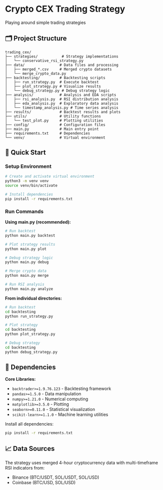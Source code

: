# Crypto CEX Trading Strategy

Playing around simple trading strategies

## 🗂️ Project Structure

```
trading_cex/
├── strategies/           # Strategy implementations
│   └── conservative_rsi_strategy.py
├── data/                # Data files and processing
│   ├── merged_*.csv     # Merged crypto datasets
│   └── merge_crypto_data.py
├── backtesting/         # Backtesting scripts
│   ├── run_strategy.py  # Execute backtest
│   ├── plot_strategy.py # Visualize results
│   └── debug_strategy.py # Debug strategy logic
├── analysis/            # Analysis and EDA scripts
│   ├── rsi_analysis.py  # RSI distribution analysis
│   ├── eda_analysis.py  # Exploratory data analysis
│   └── timestamp_analysis.py # Time series analysis
├── results/             # Backtest results and plots
├── utils/               # Utility functions
│   └── test_plot.py     # Plotting utilities
├── config/              # Configuration files
├── main.py              # Main entry point
├── requirements.txt     # Dependencies
└── venv/                # Virtual environment
```

## 🚀 Quick Start

### Setup Environment

```bash
# Create and activate virtual environment
python3 -m venv venv
source venv/bin/activate

# Install dependencies
pip install -r requirements.txt
```

### Run Commands

**Using main.py (recommended):**
```bash
# Run backtest
python main.py backtest

# Plot strategy results
python main.py plot

# Debug strategy logic
python main.py debug

# Merge crypto data
python main.py merge

# Run RSI analysis
python main.py analyze
```

**From individual directories:**
```bash
# Run backtest
cd backtesting
python run_strategy.py

# Plot strategy
cd backtesting
python plot_strategy.py

# Debug strategy
cd backtesting
python debug_strategy.py
```

## 🔧 Dependencies

**Core Libraries:**
- `backtrader>=1.9.76.123` - Backtesting framework
- `pandas>=1.5.0` - Data manipulation
- `numpy>=1.21.0` - Numerical computing
- `matplotlib>=3.5.0` - Plotting
- `seaborn>=0.11.0` - Statistical visualization
- `scikit-learn>=1.1.0` - Machine learning utilities

Install all dependencies:
```bash
pip install -r requirements.txt
```

## 📈 Data Sources

The strategy uses merged 4-hour cryptocurrency data with multi-timeframe RSI indicators from:
- Binance (BTC/USDT, SOL/USDT, SOL/USD)
- Coinbase (BTC/USD, SOL/USD)

